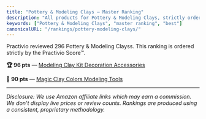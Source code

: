 ```yaml
---
title: "Pottery & Modeling Clays — Master Ranking"
description: "All products for Pottery & Modeling Clays, strictly ordered by the Practivio Score™."
keywords: ["Pottery & Modeling Clays", "master ranking", "best"]
canonicalURL: "/rankings/pottery-modeling-clays/"
---
```


Practivio reviewed 296 Pottery & Modeling Clayss. This ranking is ordered strictly by the Practivio Score™.

**🏆 96 pts** — [Modeling Clay Kit Decoration Accessories](/products/modeling-clay-kit-decoration-accessories-B0869DRZ89/)

**💎 90 pts** — [Magic Clay Colors Modeling Tools](/products/magic-clay-colors-modeling-tools-B0B9XNCGFD/)

---
_Disclosure: We use Amazon affiliate links which may earn a commission. We don’t display live prices or review counts. Rankings are produced using a consistent, proprietary methodology._
